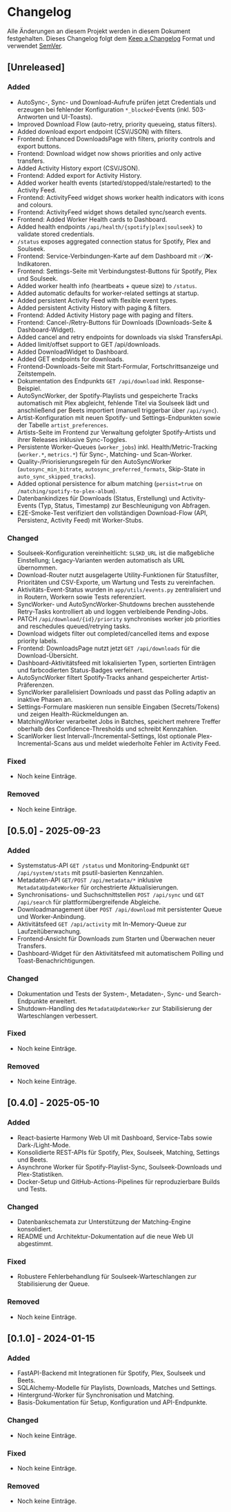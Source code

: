 # Changelog

Alle Änderungen an diesem Projekt werden in diesem Dokument festgehalten. Dieses Changelog folgt dem [Keep a Changelog](https://keepachangelog.com/de/1.1.0/) Format und verwendet [SemVer](https://semver.org/lang/de/).

## [Unreleased]
### Added
- AutoSync-, Sync- und Download-Aufrufe prüfen jetzt Credentials und erzeugen bei fehlender Konfiguration `*_blocked`-Events (inkl. 503-Antworten und UI-Toasts).
- Improved Download Flow (auto-retry, priority queueing, status filters).
- Added download export endpoint (CSV/JSON) with filters.
- Frontend: Enhanced DownloadsPage with filters, priority controls and export buttons.
- Frontend: Download widget now shows priorities and only active transfers.
- Added Activity History export (CSV/JSON).
- Frontend: Added export for Activity History.
- Added worker health events (started/stopped/stale/restarted) to the Activity Feed.
- Frontend: ActivityFeed widget shows worker health indicators with icons and colours.
- Frontend: ActivityFeed widget shows detailed sync/search events.
- Frontend: Added Worker Health cards to Dashboard.
- Added health endpoints `/api/health/{spotify|plex|soulseek}` to validate stored credentials.
- `/status` exposes aggregated connection status for Spotify, Plex and Soulseek.
- Frontend: Service-Verbindungen-Karte auf dem Dashboard mit ✅/❌-Indikatoren.
- Frontend: Settings-Seite mit Verbindungstest-Buttons für Spotify, Plex und Soulseek.
- Added worker health info (heartbeats + queue size) to `/status`.
- Added automatic defaults for worker-related settings at startup.
- Added persistent Activity Feed with flexible event types.
- Added persistent Activity History with paging & filters.
- Frontend: Added Activity History page with paging and filters.
- Frontend: Cancel-/Retry-Buttons für Downloads (Downloads-Seite & Dashboard-Widget).
- Added cancel and retry endpoints for downloads via slskd TransfersApi.
- Added limit/offset support to GET /api/downloads.
- Added DownloadWidget to Dashboard.
- Added GET endpoints for downloads.
- Frontend-Downloads-Seite mit Start-Formular, Fortschrittsanzeige und Zeitstempeln.
- Dokumentation des Endpunkts `GET /api/download` inkl. Response-Beispiel.
- AutoSyncWorker, der Spotify-Playlists und gespeicherte Tracks automatisch mit Plex abgleicht, fehlende Titel via Soulseek lädt und anschließend per Beets importiert (manuell triggerbar über `/api/sync`).
- Artist-Konfiguration mit neuen Spotify- und Settings-Endpunkten sowie der Tabelle `artist_preferences`.
- Artists-Seite im Frontend zur Verwaltung gefolgter Spotify-Artists und ihrer Releases inklusive Sync-Toggles.
- Persistente Worker-Queues (`worker_jobs`) inkl. Health/Metric-Tracking (`worker.*`, `metrics.*`) für Sync-, Matching- und Scan-Worker.
- Quality-/Priorisierungsregeln für den AutoSyncWorker (`autosync_min_bitrate`, `autosync_preferred_formats`, Skip-State in `auto_sync_skipped_tracks`).
- Added optional persistence for album matching (`persist=true` on `/matching/spotify-to-plex-album`).
- Datenbankindizes für Downloads (Status, Erstellung) und Activity-Events (Typ, Status, Timestamp) zur Beschleunigung von Abfragen.
- E2E-Smoke-Test verifiziert den vollständigen Download-Flow (API, Persistenz, Activity Feed) mit Worker-Stubs.

### Changed
- Soulseek-Konfiguration vereinheitlicht: `SLSKD_URL` ist die maßgebliche Einstellung; Legacy-Varianten werden automatisch als URL übernommen.
- Download-Router nutzt ausgelagerte Utility-Funktionen für Statusfilter, Prioritäten und CSV-Exporte, um Wartung und Tests zu vereinfachen.
- Aktivitäts-Event-Status wurden in `app/utils/events.py` zentralisiert und in Routern, Workern sowie Tests referenziert.
- SyncWorker- und AutoSyncWorker-Shutdowns brechen ausstehende Retry-Tasks kontrolliert ab und loggen verbleibende Pending-Jobs.
- PATCH `/api/download/{id}/priority` synchronises worker job priorities and reschedules queued/retrying tasks.
- Download widgets filter out completed/cancelled items and expose priority labels.
- Frontend: DownloadsPage nutzt jetzt `GET /api/downloads` für die Download-Übersicht.
- Dashboard-Aktivitätsfeed mit lokalisierten Typen, sortierten Einträgen und farbcodierten Status-Badges verfeinert.
- AutoSyncWorker filtert Spotify-Tracks anhand gespeicherter Artist-Präferenzen.
- SyncWorker parallelisiert Downloads und passt das Polling adaptiv an inaktive Phasen an.
- Settings-Formulare maskieren nun sensible Eingaben (Secrets/Tokens) und zeigen Health-Rückmeldungen an.
- MatchingWorker verarbeitet Jobs in Batches, speichert mehrere Treffer oberhalb des Confidence-Thresholds und schreibt Kennzahlen.
- ScanWorker liest Intervall-/Incremental-Settings, löst optionale Plex-Incremental-Scans aus und meldet wiederholte Fehler im Activity Feed.

### Fixed
- Noch keine Einträge.

### Removed
- Noch keine Einträge.

## [0.5.0] - 2025-09-23
### Added
- Systemstatus-API `GET /status` und Monitoring-Endpunkt `GET /api/system/stats` mit psutil-basierten Kennzahlen.
- Metadaten-API `GET/POST /api/metadata/*` inklusive `MetadataUpdateWorker` für orchestrierte Aktualisierungen.
- Synchronisations- und Suchschnittstellen `POST /api/sync` und `GET /api/search` für plattformübergreifende Abgleiche.
- Downloadmanagement über `POST /api/download` mit persistenter Queue und Worker-Anbindung.
- Aktivitätsfeed `GET /api/activity` mit In-Memory-Queue zur Laufzeitüberwachung.
- Frontend-Ansicht für Downloads zum Starten und Überwachen neuer Transfers.
- Dashboard-Widget für den Aktivitätsfeed mit automatischem Polling und Toast-Benachrichtigungen.

### Changed
- Dokumentation und Tests der System-, Metadaten-, Sync- und Search-Endpunkte erweitert.
- Shutdown-Handling des `MetadataUpdateWorker` zur Stabilisierung der Warteschlangen verbessert.

### Fixed
- Noch keine Einträge.

### Removed
- Noch keine Einträge.

## [0.4.0] - 2025-05-10
### Added
- React-basierte Harmony Web UI mit Dashboard, Service-Tabs sowie Dark-/Light-Mode.
- Konsolidierte REST-APIs für Spotify, Plex, Soulseek, Matching, Settings und Beets.
- Asynchrone Worker für Spotify-Playlist-Sync, Soulseek-Downloads und Plex-Statistiken.
- Docker-Setup und GitHub-Actions-Pipelines für reproduzierbare Builds und Tests.

### Changed
- Datenbankschemata zur Unterstützung der Matching-Engine konsolidiert.
- README und Architektur-Dokumentation auf die neue Web UI abgestimmt.

### Fixed
- Robustere Fehlerbehandlung für Soulseek-Warteschlangen zur Stabilisierung der Queue.

### Removed
- Noch keine Einträge.

## [0.1.0] - 2024-01-15
### Added
- FastAPI-Backend mit Integrationen für Spotify, Plex, Soulseek und Beets.
- SQLAlchemy-Modelle für Playlists, Downloads, Matches und Settings.
- Hintergrund-Worker für Synchronisation und Matching.
- Basis-Dokumentation für Setup, Konfiguration und API-Endpunkte.

### Changed
- Noch keine Einträge.

### Fixed
- Noch keine Einträge.

### Removed
- Noch keine Einträge.
